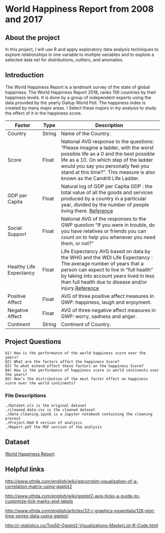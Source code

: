 # World Happiness Report from 2008 and 2017

## About the project
In this project, I will use R and apply exploratory data analysis techniques to explore relationships in one variable to multiple variables and to explore a selected data set for distributions, outliers, and anomalies.

## Introduction
The World Happiness Report is a landmark survey of the state of global happiness. The World Happiness Report 2018, ranks 156 countries by their happiness levels. It is done by a group of independent experts using the data provided by the yearly Gallup World Poll. The happiness index is created by many major areas. I Select these majors in my analysis to study the effect of it in the happiness score.

Factor | Type | Description
------ | ---- | -----------
Country| String | Name of the Country.
Score | Float | National AVG response to the questions: “Please imagine a ladder, with the worst possible life as a 0 and the best possible life as a 10. On which step of the ladder would you say you personally feel you stand at this time?”. This measure is also known as the Candrill Life Ladder.
GDP per Capita| Float | Natural log of GDP per Capita GDP : the total value of all the goods and services produced by a country in a particular year, divided by the number of people living there. [Reference](https://dictionary.cambridge.org/dictionary/english/gdp-per-capita)
Social Support | Float | National AVG of the responses to the GWP question “If you were in trouble, do you have relatives or friends you can count on to help you whenever you need them, or not?”
Healthy Life Expectancy |Float| Life Expectancy AVG based on data by the WHO and the WDI Life Expectancy : The average number of years that a person can expect to live in “full health” by taking into account years lived in less than full health due to disease and/or injury.[Reference](http://www.who.int/healthinfo/statistics/indhale/en/)
Positive Affect |Float| AVG of three positive affect measures in GWP: happiness, laugh and enjoyment.
Negative Affect |Float| AVG of three negative affect measures in GWP: worry, sadness and anger.
Continent |String| Continent of Country.

## Project Questions
    Q1) How is the performance of the world happiness score over the years?
    Q2) What are the factors affect the happiness Score?
    Q3) To what extend effect these factors on the happiness Score?
    Q4) How is the performance of happiness score in world continents over the years?
    Q5) How’s the distribution of the most factor effect on happiness score over the world continents?

### File Descriptions
    ./DataSet.xls is the original dataset
    ./cleaned_data.csv is the cleaned dataset
    ./data_cleaning.ipynb is a Jupyter notebook containing the cleaning process
    ./Project.Rmd R version of analysis
    ./Report.pdf the PDF version of the analysis
    


## Dataset
[World Happiness Report](http://worldhappiness.report/ed/2018/)

## Helpful links
http://www.sthda.com/english/wiki/ggcorrplot-visualization-of-a-correlation-matrix-using-ggplot2 

http://www.sthda.com/english/wiki/ggplot2-axis-ticks-a-guide-to-customize-tick-marks-and-labels 

http://www.sthda.com/english/articles/32-r-graphics-essentials/128-plot-time-series-data-using-ggplot/ 

http://r-statistics.co/Top50-Ggplot2-Visualizations-MasterList-R-Code.html

